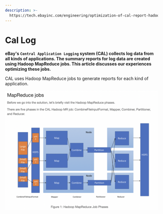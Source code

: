 ```yaml
---
description: >-
  https://tech.ebayinc.com/engineering/optimization-of-cal-report-hadoop-mapreduce-job/
---
```


# Cal Log

**eBay's `Central Application Logging` system (CAL) collects log data from all kinds of applications. The summary reports for log data are created using Hadoop MapReduce jobs. This article discusses our experiences optimizing these jobs.**

CAL uses Hadoop MapReduce jobs to generate reports for each kind of application.



![](<../.gitbook/assets/image (223).png>)
